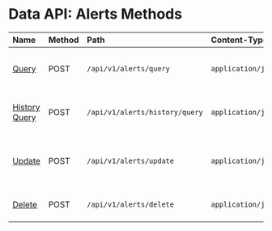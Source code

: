 # Data API: Alerts Methods

| **Name** | **Method** | **Path** | **Content-Type** | **Description** |
|:---|:---|:---|:---|:---|
| [Query](query.md) | POST | `/api/v1/alerts/query` | `application/json` | Retrieve a list of open alerts matching specified filters. |
| [History Query](history-query.md) | POST | `/api/v1/alerts/history/query` | `application/json` | Retrieve a list of closed alerts matching specified fields. |
| [Update](update.md) | POST | `/api/v1/alerts/update` | `application/json` | Change acknowledgement status of the specified open alerts. |
| [Delete](delete.md) | POST | `/api/v1/alerts/delete` | `application/json` | Delete specified alerts by id from the memory store. |
